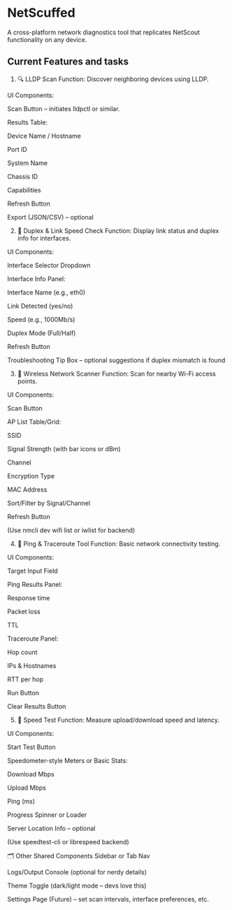 # NetScuffed

A cross-platform network diagnostics tool that replicates NetScout functionality on any device.

## Current Features and tasks

1. 🔍 LLDP Scan
   Function: Discover neighboring devices using LLDP.

UI Components:

Scan Button – initiates lldpctl or similar.

Results Table:

Device Name / Hostname

Port ID

System Name

Chassis ID

Capabilities

Refresh Button

Export (JSON/CSV) – optional

2. 🔌 Duplex & Link Speed Check
   Function: Display link status and duplex info for interfaces.

UI Components:

Interface Selector Dropdown

Interface Info Panel:

Interface Name (e.g., eth0)

Link Detected (yes/no)

Speed (e.g., 1000Mb/s)

Duplex Mode (Full/Half)

Refresh Button

Troubleshooting Tip Box – optional suggestions if duplex mismatch is found

3. 📶 Wireless Network Scanner
   Function: Scan for nearby Wi-Fi access points.

UI Components:

Scan Button

AP List Table/Grid:

SSID

Signal Strength (with bar icons or dBm)

Channel

Encryption Type

MAC Address

Sort/Filter by Signal/Channel

Refresh Button

(Use nmcli dev wifi list or iwlist for backend)

4. 📡 Ping & Traceroute Tool
   Function: Basic network connectivity testing.

UI Components:

Target Input Field

Ping Results Panel:

Response time

Packet loss

TTL

Traceroute Panel:

Hop count

IPs & Hostnames

RTT per hop

Run Button

Clear Results Button

5. 🚀 Speed Test
   Function: Measure upload/download speed and latency.

UI Components:

Start Test Button

Speedometer-style Meters or Basic Stats:

Download Mbps

Upload Mbps

Ping (ms)

Progress Spinner or Loader

Server Location Info – optional

(Use speedtest-cli or librespeed backend)

🗂️ Other Shared Components
Sidebar or Tab Nav

Logs/Output Console (optional for nerdy details)

Theme Toggle (dark/light mode – devs love this)

Settings Page (Future) – set scan intervals, interface preferences, etc.
